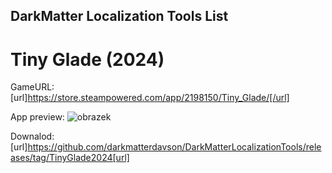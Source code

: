 ## DarkMatter Localization Tools List

# Tiny Glade (2024)
GameURL: [url]https://store.steampowered.com/app/2198150/Tiny_Glade/[/url]

App preview:
![obrazek](https://github.com/user-attachments/assets/8ef4ad57-443e-4507-8333-b169690eabc5)

Downalod: [url]https://github.com/darkmatterdavson/DarkMatterLocalizationTools/releases/tag/TinyGlade2024[url]
